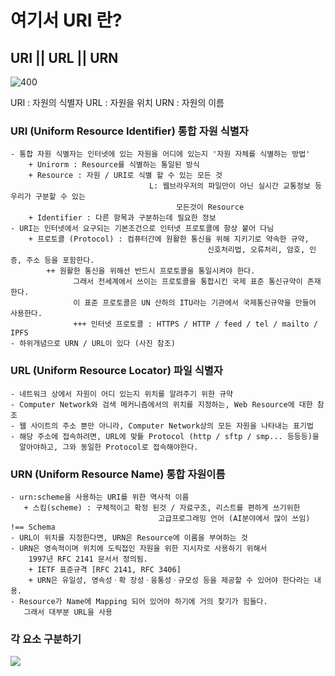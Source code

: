 # 여기서 URI 란?

## URI || URL || URN

![400](https://i.imgur.com/hCzFxRi.png)

URI : 자원의 식별자
URL : 자원을 위치
URN : 자원의 이름

### URI (Uniform Resource Identifier) 통합 자원 식별자
	- 통합 자원 식별자는 인터넷에 있는 자원을 어디에 있는지 '자원 자체를 식별하는 방법'
		+ Unirorm : Resource를 식별하는 통일된 방식
		+ Resource : 자원 / URI로 식별 할 수 있는 모든 것
								   L: 웹브라우저의 파일만이 아닌 실시간 교통정보 등 우리가 구분할 수 있는
									     모든것이 Resource
		+ Identifier : 다른 항목과 구분하는데 필요한 정보
	- URI는 인터넷에서 요구되는 기본조건으로 인터넷 프로토콜에 항상 붙어 다님
		+ 프로토콜 (Protocol) : 컴퓨터간에 원활한 통신을 위해 지키기로 약속한 규약,
												신호처리법, 오류처리, 암호, 인증, 주소 등을 포함한다.
			++ 원활한 통신을 위해선 반드시 프로토콜을 통일시켜야 한다. 
				  그래서 전세계에서 쓰이는 프로토콜을 통합시킨 국제 표준 통신규약이 존재한다. 
				  이 표준 프로토콜은 UN 산하의 ITU라는 기관에서 국제통신규약을 만들어 사용한다.
				  +++ 인터넷 프로토콜 : HTTPS / HTTP / feed / tel / mailto / IPFS
	- 하위개념으로 URN / URL이 있다 (사진 참조)

### URL (Uniform Resource Locator) 파일 식별자
	- 네트워크 상에서 자원이 어디 있는지 위치를 알려주기 위한 규약
	- Computer Network와 검색 메커니즘에서의 위치를 지정하는, Web Resource에 대한 참조
	- 웹 사이트의 주소 뿐만 아니라, Computer Network상의 모든 자원을 나타내는 표기법
	- 해당 주소에 접속하려면, URL에 맞틑 Protocol (http / sftp / smp... 등등등)을
	  알아야하고, 그와 동일한 Protocol로 접속해야한다.

### URN (Uniform Resource Name) 통합 자원이름
	- urn:scheme을 사용하는 URI를 위한 역사적 이름
	   + 스킴(scheme) : 구체적이고 확정 된것 / 자료구조, 리스트를 편하게 쓰기위한 
								     고급프로그래밍 언어 (AI분야에서 많이 쓰임)  !== Schema
	- URL이 위치를 지정한다면, URN은 Resource에 이름을 부여하는 것
	- URN은 영속적이며 위치에 도릭접인 자원을 위한 지시자로 사용하기 위해서 
	    1997년 RFC 2141 문서서 정의됨.
	    + IETF 표준규격 [RFC 2141, RFC 3406] 
	    + URN은 유일성, 영속성ㆍ확 장성ㆍ융통성ㆍ규모성 등을 제공할 수 있어야 한다라는 내용.
	- Resource가 Name에 Mapping 되어 있어야 하기에 거의 찾기가 힘들다.
	   그래서 대부분 URL을 사용

### 각 요소 구분하기

![](https://i.imgur.com/YkhU9Hj.png)

